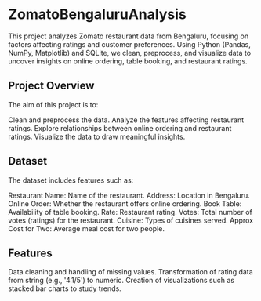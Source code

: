 # ZomatoBengaluruAnalysis
This project analyzes Zomato restaurant data from Bengaluru, focusing on factors affecting ratings and customer preferences. Using Python (Pandas, NumPy, Matplotlib) and SQLite, we clean, preprocess, and visualize data to uncover insights on online ordering, table booking, and restaurant ratings.

## Project Overview
The aim of this project is to:

Clean and preprocess the data.
Analyze the features affecting restaurant ratings.
Explore relationships between online ordering and restaurant ratings.
Visualize the data to draw meaningful insights.

## Dataset
The dataset includes features such as:

Restaurant Name: Name of the restaurant.
Address: Location in Bengaluru.
Online Order: Whether the restaurant offers online ordering.
Book Table: Availability of table booking.
Rate: Restaurant rating.
Votes: Total number of votes (ratings) for the restaurant.
Cuisine: Types of cuisines served.
Approx Cost for Two: Average meal cost for two people.

## Features
Data cleaning and handling of missing values.
Transformation of rating data from string (e.g., '4.1/5') to numeric.
Creation of visualizations such as stacked bar charts to study trends.
